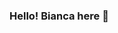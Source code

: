 ### Hello! Bianca here 👋

<!--
**correiasxb/correiasxb** is a ✨ _special_ ✨ repository because its `README.md` (this file) appears on your GitHub profile.

Here are some ideas to get you started:

- 🔭 Estou cursando o 2°E.M
- 👯 1/3 Desenvolvimento de Sistemas
-🤔 I’m looking for help with ...
- 💬 Ask me about ...
- 📫 How to reach me: ...
- 😄 Pronouns: ...
- ⚡ Fun fact: ...
-->
